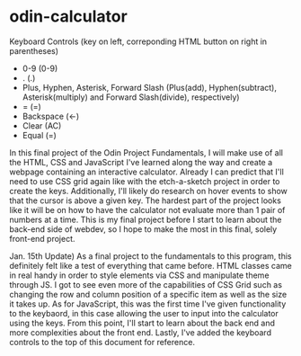 # odin-calculator

Keyboard Controls (key on left, correponding HTML button on right in parentheses)
* 0-9 (0-9)
* . (.)
* Plus, Hyphen, Asterisk, Forward Slash (Plus(add), Hyphen(subtract), Asterisk(multiply) and Forward Slash(divide), respectively)
* = (=)
* Backspace (&larr;)
* Clear (AC)
* Equal (=)

In this final project of the Odin Project Fundamentals, I will make use of all the HTML, CSS and JavaScript I've learned along the way and create a webpage containing an interactive calculator. Already I can predict that I'll need to use CSS grid again like with the etch-a-sketch project in order to create the keys. Additionally, I'll likely do research on hover events to show that the cursor is above a given key. The hardest part of the project looks like it will be on how to have the calculator not evaluate more than 1 pair of numbers at a time. This is my final project before I start to learn about the back-end side of webdev, so I hope to make the most in this final, solely front-end project.  

Jan. 15th Update)
As a final project to the fundamentals to this program, this definitely felt like a test of everything that came before. HTML classes came in real handy in order to style elements via CSS and manipulate theme through JS. I got to see even more of the capabilities of CSS Grid such as changing the row and column position of a specific item as well as the size it takes up. As for JavaScript, this was the first time I've given functionality to the keybaord, in this case allowing the user to input into the calculator using the keys. From this point, I'll start to learn about the back end and more complexities about the front end. Lastly, I've added the keyboard controls to the top of this document for reference.